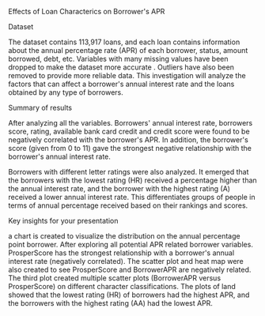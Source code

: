 


Effects of Loan Characterics on Borrower's APR

Dataset

The dataset contains 113,917 loans, and each loan contains information about the annual percentage rate (APR) of each borrower, status, amount borrowed, debt, etc. Variables with many missing values have been dropped to make the dataset more accurate . Outliers have also been removed to provide more reliable data. This investigation will analyze the factors that can affect a borrower's annual interest rate and the loans obtained by any type of borrowers.


Summary of results

After analyzing all the variables. Borrowers' annual interest rate, borrowers score, rating, available bank card credit and credit score were found to be negatively correlated with the borrower's APR. In addition, the borrower's score (given from 0 to 11) gave the strongest negative relationship with the borrower's annual interest rate.


Borrowers with different letter ratings were also analyzed. It emerged that the borrowers with the lowest rating (HR) received a percentage higher than the annual interest rate, and the borrower with the highest rating (A) received a lower annual interest rate. This differentiates groups of people in terms of annual percentage received based on their rankings and scores.


Key insights for your presentation

 a chart is created to visualize the distribution on the annual percentage point borrower. After exploring all potential APR related borrower variables. ProsperScore has the strongest relationship with a borrower's annual interest rate (negatively correlated). The scatter plot and heat map were also created to see ProsperScore and BorrowerAPR are negatively related. The third plot created multiple scatter plots (BorrowerAPR versus ProsperScore) on different character classifications. The plots of land showed that the lowest rating (HR) of borrowers had the highest APR, and the borrowers with the highest rating (AA) had the lowest APR.
